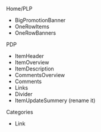 Home/PLP
- BigPromotionBanner
- OneRowItems
- OneRowBanners

PDP
- ItemHeader
- ItemOverview
- ItemDescription
- CommentsOverview
- Comments
- Links
- Divider
- ItemUpdateSummery (rename it)

Categories
- Link
